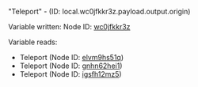 "Teleport" - (ID: local.wc0jfkkr3z.payload.output.origin)

Variable written:
Node ID: [wc0jfkkr3z](../nodes/wc0jfkkr3z.md)

Variable reads:
* Teleport (Node ID: [elvm9hs51q](../nodes/elvm9hs51q.md))
* Teleport (Node ID: [gnhn62hei1](../nodes/gnhn62hei1.md))
* Teleport (Node ID: [igsfh12mz5](../nodes/igsfh12mz5.md))
